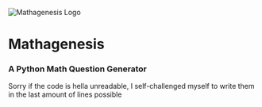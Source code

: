 ![Mathagenesis Logo](https://i.postimg.cc/B6hz3D7f/68747470733a2f2f692e706f7374696d672e63632f6343444e426e4d362f6d6174682e706e67.png)
# Mathagenesis
### A Python Math Question Generator
Sorry if the code is hella unreadable, I self-challenged myself to write them in the last amount of lines possible
